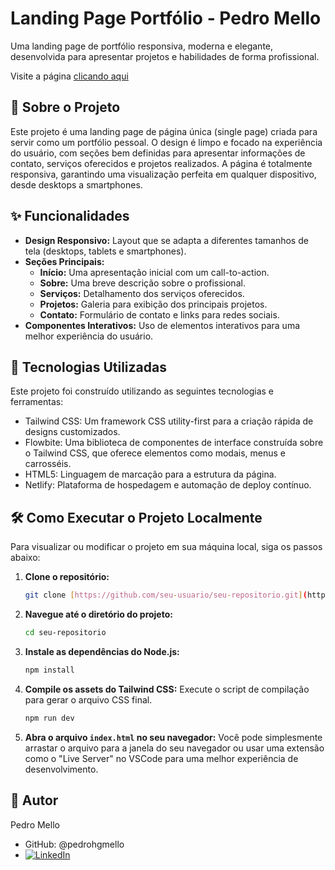 # Landing Page Portfólio - Pedro Mello
Uma landing page de portfólio responsiva, moderna e elegante, desenvolvida para apresentar projetos e habilidades de forma profissional.

Visite a página [clicando aqui](https://landingpage-phmello-portifolio.netlify.app/)

## 📖 Sobre o Projeto
Este projeto é uma landing page de página única (single page) criada para servir como um portfólio pessoal. O design é limpo e focado na experiência do usuário, com seções bem definidas para apresentar informações de contato, serviços oferecidos e projetos realizados. A página é totalmente responsiva, garantindo uma visualização perfeita em qualquer dispositivo, desde desktops a smartphones.

## ✨ Funcionalidades
* **Design Responsivo:** Layout que se adapta a diferentes tamanhos de tela (desktops, tablets e smartphones).
* **Seções Principais:**
  * **Início:** Uma apresentação inicial com um call-to-action.
  * **Sobre:** Uma breve descrição sobre o profissional.
  * **Serviços:** Detalhamento dos serviços oferecidos.
  * **Projetos:** Galeria para exibição dos principais projetos.
  * **Contato:** Formulário de contato e links para redes sociais.
* **Componentes Interativos:** Uso de elementos interativos para uma melhor experiência do usuário.

## 🚀 Tecnologias Utilizadas
Este projeto foi construído utilizando as seguintes tecnologias e ferramentas:

* Tailwind CSS: Um framework CSS utility-first para a criação rápida de designs customizados.
* Flowbite: Uma biblioteca de componentes de interface construída sobre o Tailwind CSS, que oferece elementos como modais, menus e carrosséis.
* HTML5: Linguagem de marcação para a estrutura da página.
* Netlify: Plataforma de hospedagem e automação de deploy contínuo.

## 🛠️ Como Executar o Projeto Localmente

Para visualizar ou modificar o projeto em sua máquina local, siga os passos abaixo:

1.  **Clone o repositório:**
    ```bash
    git clone [https://github.com/seu-usuario/seu-repositorio.git](https://github.com/seu-usuario/seu-repositorio.git)
    ```

2.  **Navegue até o diretório do projeto:**
    ```bash
    cd seu-repositorio
    ```

3.  **Instale as dependências do Node.js:**
    ```bash
    npm install
    ```

4.  **Compile os assets do Tailwind CSS:**
    Execute o script de compilação para gerar o arquivo CSS final.
    ```bash
    npm run dev
    ```

5.  **Abra o arquivo `index.html` no seu navegador:**
    Você pode simplesmente arrastar o arquivo para a janela do seu navegador ou usar uma extensão como o "Live Server" no VSCode para uma melhor experiência de desenvolvimento.


## 👤 Autor
Pedro Mello

* GitHub: @pedrohgmello
* [![LinkedIn](https://img.shields.io/badge/LinkedIn-0077B5?style=for-the-badge&logo=linkedin&logoColor=white)](https://www.linkedin.com/in/pedro-henrique-gomes-mello-b12073233/)

